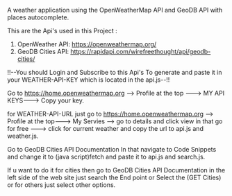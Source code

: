 A weather application using the OpenWeatherMap API and GeoDB API with places autocomplete.

This are the Api's used in this Project :
  1) OpenWeather API: https://openweathermap.org/
  2) GeoDB Cities API: https://rapidapi.com/wirefreethought/api/geodb-cities/

  !!--You should Login and Subscribe to this Api's To generate and paste it in your WEATHER-API-KEY which is located in the api.js--!!

  Go to https://home.openweathermap.org --> Profile at the top ---> MY API KEYS---> Copy your key. 

  for WEATHER-API-URL just go to https://home.openweathermap.org --> Profile at the top---> My Servies --> go to details and click view in that go for free ---> click for current weather and copy the url to api.js and weather.js.


  Go to GeoDB Cities API Documentation In that navigate to Code Snippets and change it to (java script)fetch and paste it to api.js and search.js. 


  If u want to do it for cities then go to  GeoDB Cities API Documentation in the left side of the web site just search the End point or Select the (GET Cities) or for others just select other options. 